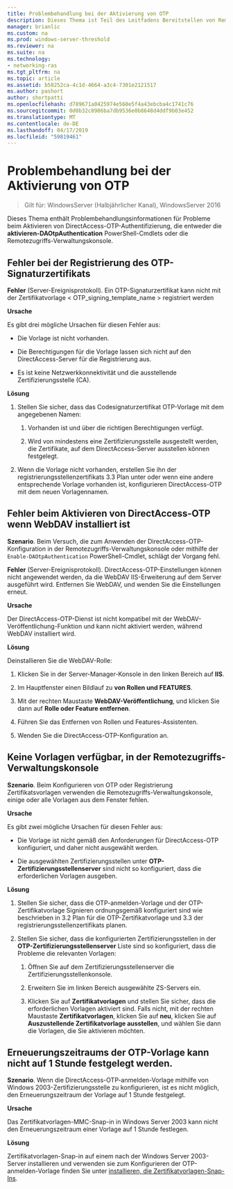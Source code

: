 ```yaml
---
title: Problembehandlung bei der Aktivierung von OTP
description: Dieses Thema ist Teil des Leitfadens Bereitstellen von Remotezugriff mit OTP-Authentifizierung in Windows Server 2016.
manager: brianlic
ms.custom: na
ms.prod: windows-server-threshold
ms.reviewer: na
ms.suite: na
ms.technology:
- networking-ras
ms.tgt_pltfrm: na
ms.topic: article
ms.assetid: b58252ca-4c1d-4664-a3c4-7301e2121517
ms.author: pashort
author: shortpatti
ms.openlocfilehash: d789671a0425974e560e5f4a43ebcba4c1741c76
ms.sourcegitcommit: 0d0b32c8986ba7db9536e0b8648d4ddf9b03e452
ms.translationtype: MT
ms.contentlocale: de-DE
ms.lasthandoff: 04/17/2019
ms.locfileid: "59819461"
---
```

# <a name="troubleshooting-enabling-otp"></a>Problembehandlung bei der Aktivierung von OTP

>Gilt für: WindowsServer (Halbjährlicher Kanal), WindowsServer 2016

Dieses Thema enthält Problembehandlungsinformationen für Probleme beim Aktivieren von DirectAccess-OTP-Authentifizierung, die entweder die **aktivieren-DAOtpAuthentication** PowerShell-Cmdlets oder die Remotezugriffs-Verwaltungskonsole.
  
## <a name="failed-to-enroll-the-otp-signing-certificate"></a>Fehler bei der Registrierung des OTP-Signaturzertifikats  
**Fehler** (Server-Ereignisprotokoll). Ein OTP-Signaturzertifikat kann nicht mit der Zertifikatvorlage < OTP_signing_template_name > registriert werden  
  
**Ursache**  
  
Es gibt drei mögliche Ursachen für diesen Fehler aus:  
  
-   Die Vorlage ist nicht vorhanden.  
  
-   Die Berechtigungen für die Vorlage lassen sich nicht auf den DirectAccess-Server für die Registrierung aus.  
  
-   Es ist keine Netzwerkkonnektivität und die ausstellende Zertifizierungsstelle (CA).  
  
**Lösung**  
  
1.  Stellen Sie sicher, dass das Codesignaturzertifikat OTP-Vorlage mit dem angegebenen Namen:  
  
    1.  Vorhanden ist und über die richtigen Berechtigungen verfügt.  
  
    2.  Wird von mindestens eine Zertifizierungsstelle ausgestellt werden, die Zertifikate, auf dem DirectAccess-Server ausstellen können festgelegt.  
  
2.  Wenn die Vorlage nicht vorhanden, erstellen Sie ihn der registrierungsstellenzertifikats 3.3 Plan unter oder wenn eine andere entsprechende Vorlage vorhanden ist, konfigurieren DirectAccess-OTP mit dem neuen Vorlagennamen.  
  
## <a name="failed-to-enable-directaccess-otp-when-webdav-is-installed"></a>Fehler beim Aktivieren von DirectAccess-OTP wenn WebDAV installiert ist  
**Szenario**. Beim Versuch, die zum Anwenden der DirectAccess-OTP-Konfiguration in der Remotezugriffs-Verwaltungskonsole oder mithilfe der `Enable-DAOtpAuthentication` PowerShell-Cmdlet, schlägt der Vorgang fehl.  
  
**Fehler** (Server-Ereignisprotokoll). DirectAccess-OTP-Einstellungen können nicht angewendet werden, da die WebDAV IIS-Erweiterung auf dem Server ausgeführt wird. Entfernen Sie WebDAV, und wenden Sie die Einstellungen erneut.  
  
**Ursache**  
  
Der DirectAccess-OTP-Dienst ist nicht kompatibel mit der WebDAV-Veröffentlichung-Funktion und kann nicht aktiviert werden, während WebDAV installiert wird.  
  
**Lösung**  
  
Deinstallieren Sie die WebDAV-Rolle:  
  
1.  Klicken Sie in der Server-Manager-Konsole in den linken Bereich auf **IIS**.  
  
2.  Im Hauptfenster einen Bildlauf zu **von Rollen und FEATURES**.  
  
3.  Mit der rechten Maustaste **WebDAV-Veröffentlichung**, und klicken Sie dann auf **Rolle oder Feature entfernen**.  
  
4.  Führen Sie das Entfernen von Rollen und Features-Assistenten.  
  
5.  Wenden Sie die DirectAccess-OTP-Konfiguration an.  
  
## <a name="no-templates-available-in-the-remote-access-management-console"></a>Keine Vorlagen verfügbar, in der Remotezugriffs-Verwaltungskonsole  
**Szenario**. Beim Konfigurieren von OTP oder Registrierung Zertifikatsvorlagen verwenden die Remotezugriffs-Verwaltungskonsole, einige oder alle Vorlagen aus dem Fenster fehlen.  
  
**Ursache**  
  
Es gibt zwei mögliche Ursachen für diesen Fehler aus:  
  
-   Die Vorlage ist nicht gemäß den Anforderungen für DirectAccess-OTP konfiguriert, und daher nicht ausgewählt werden.  
  
-   Die ausgewählten Zertifizierungsstellen unter **OTP-Zertifizierungsstellenserver** sind nicht so konfiguriert, dass die erforderlichen Vorlagen ausgeben.  
  
**Lösung**  
  
1.  Stellen Sie sicher, dass die OTP-anmelden-Vorlage und der OTP-Zertifikatvorlage Signieren ordnungsgemäß konfiguriert sind wie beschrieben in 3.2 Plan für die OTP-Zertifikatvorlage und 3.3 der registrierungsstellenzertifikats planen.  
  
2.  Stellen Sie sicher, dass die konfigurierten Zertifizierungsstellen in der **OTP-Zertifizierungsstellenserver** Liste sind so konfiguriert, dass die Probleme die relevanten Vorlagen:  
  
    1.  Öffnen Sie auf dem Zertifizierungsstellenserver die Zertifizierungsstellenkonsole.  
  
    2.  Erweitern Sie im linken Bereich ausgewählte ZS-Servers ein.  
  
    3.  Klicken Sie auf **Zertifikatvorlagen** und stellen Sie sicher, dass die erforderlichen Vorlagen aktiviert sind. Falls nicht, mit der rechten Maustaste **Zertifikatvorlagen**, klicken Sie auf **neu**, klicken Sie auf **Auszustellende Zertifikatvorlage ausstellen**, und wählen Sie dann die Vorlagen, die Sie aktivieren möchten.  
  
## <a name="cannot-set-renewal-period-of-otp-template-to-1-hour"></a>Erneuerungszeitraums der OTP-Vorlage kann nicht auf 1 Stunde festgelegt werden.  
**Szenario**. Wenn die DirectAccess-OTP-anmelden-Vorlage mithilfe von Windows 2003-Zertifizierungsstelle zu konfigurieren, ist es nicht möglich, den Erneuerungszeitraum der Vorlage auf 1 Stunde festgelegt.  
  
**Ursache**  
  
Das Zertifikatvorlagen-MMC-Snap-in in Windows Server 2003 kann nicht den Erneuerungszeitraum einer Vorlage auf 1 Stunde festlegen.  
  
**Lösung**  
  
Zertifikatvorlagen-Snap-in auf einem nach der Windows Server 2003-Server installieren und verwenden sie zum Konfigurieren der OTP-anmelden-Vorlage finden Sie unter [installieren, die Zertifikatvorlagen-Snap-Ins](https://technet.microsoft.com/library/cc732445.aspx).  
  


